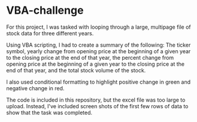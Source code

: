 # VBA-challenge

For this project, I was tasked with looping through a large, multipage file of stock data for three different years.

Using VBA scripting, I had to create a summary of the following: The ticker symbol, yearly change from opening price at the beginning of a given year to the closing price at the end of that year, the percent change from opening price at the beginning of a given year to the closing price at the end of that year, and the total stock volume of the stock. 
  
 I also used conditional formatting to highlight positive change in green and negative change in red. 

The code is included in this repository, but the excel file was too large to upload. Instead, I've included screen shots of the first few rows of data to show that the task was completed. 
